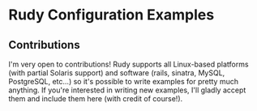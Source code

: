 # Rudy Configuration Examples


## Contributions

I'm very open to contributions! Rudy supports all Linux-based platforms (with partial Solaris support) and software (rails, sinatra, MySQL, PostgreSQL, etc...) so it's possible to write examples for pretty much anything. If you're interested in writing new examples, I'll gladly accept them and include them here (with credit of course!). 



